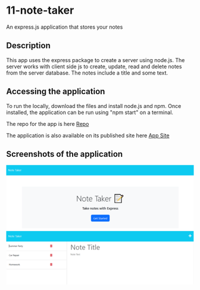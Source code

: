 # 11-note-taker
An express.js application that stores your notes

## Description
This app uses the express package to create a server using node.js. The server works with client side js to create, update, read and delete notes from the server database. The notes include a title and some text. 

## Accessing the application
To run the locally, download the files and install node.js and npm. Once installed, the application can be run using "npm start" on a terminal. 

The repo for the app is here [Repo](https://github.com/cristino4/11-note-taker)


The application is also available on its published site here [App Site](https://note-taker-11-cristino-castro.herokuapp.com/)


## Screenshots of the application
![Screenshot of the hompage](/images/homepage.png)
![Screenshot of the notes page](/images/notes-page.png)

